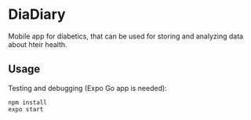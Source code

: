 # DiaDiary

Mobile app for diabetics, that can be used for storing and analyzing data about hteir health.

## Usage
Testing and debugging (Expo Go app is needed):

```
npm install
expo start
```
